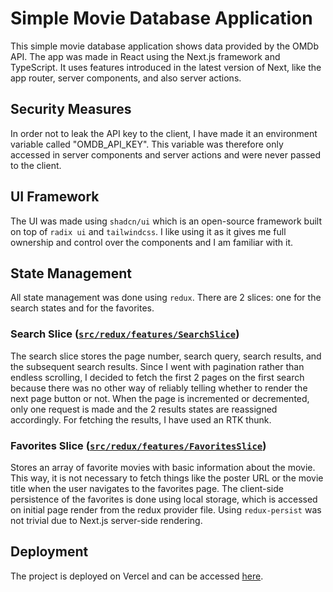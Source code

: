 # Simple Movie Database Application

This simple movie database application shows data provided by the OMDb API. The app was made in React using the Next.js framework and TypeScript. It uses features introduced in the latest version of Next, like the app router, server components, and also server actions. 

## Security Measures

In order not to leak the API key to the client, I have made it an environment variable called "OMDB_API_KEY". This variable was therefore only accessed in server components and server actions and were never passed to the client.

## UI Framework

The UI was made using `shadcn/ui` which is an open-source framework built on top of `radix ui` and `tailwindcss`. I like using it as it gives me full ownership and control over the components and I am familiar with it.

## State Management

All state management was done using `redux`. There are 2 slices: one for the search states and for the favorites.

### Search Slice ([`src/redux/features/SearchSlice`](src/redux/features/SearchSlice.ts))

The search slice stores the page number, search query, search results, and the subsequent search results. Since I went with pagination rather than endless scrolling, I decided to fetch the first 2 pages on the first search because there was no other way of reliably telling whether to render the next page button or not. When the page is incremented or decremented, only one request is made and the 2 results states are reassigned accordingly. For fetching the results, I have used an RTK thunk.

### Favorites Slice ([`src/redux/features/FavoritesSlice`](src/redux/features/FavoritesSlice.ts))

Stores an array of favorite movies with basic information about the movie. This way, it is not necessary to fetch things like the poster URL or the movie title when the user navigates to the favorites page. The client-side persistence of the favorites is done using local storage, which is accessed on initial page render from the redux provider file. Using `redux-persist` was not trivial due to Next.js server-side rendering.

## Deployment

The project is deployed on Vercel and can be accessed [here](https://movie-database-gules.vercel.app/).
